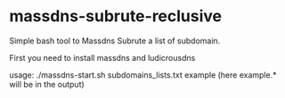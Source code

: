 # massdns-subrute-reclusive

Simple bash tool to Massdns Subrute a list of subdomain.

First you need to install massdns and ludicrousdns

usage: ./massdns-start.sh subdomains_lists.txt example (here example.* will be in the output)
